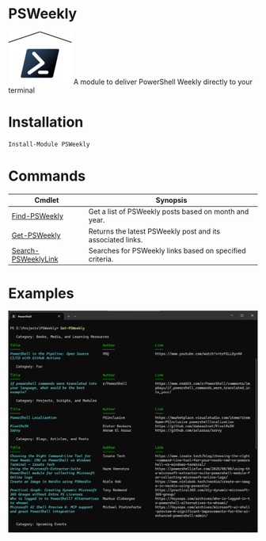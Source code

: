 # PSWeekly
![](docs/media/PowerShell_newsletter_icon_128.png)
A module to deliver PowerShell Weekly directly to your terminal

# Installation

```powershell
Install-Module PSWeekly
```

# Commands

| Cmdlet | Synopsis |
| ------ | -------- |
| [Find-PSWeekly](docs/Find-PSWeekly.md) | Get a list of PSWeekly posts based on month and year. |
| [Get-PSWeekly](docs/Get-PSWeekly.md) | Returns the latest PSWeekly post and its associated links. |
| [Search-PSWeeklyLink](docs/Search-PSWeeklyLink.md) | Searches for PSWeekly links based on specified criteria. |

# Examples
![](docs/media/image.png)